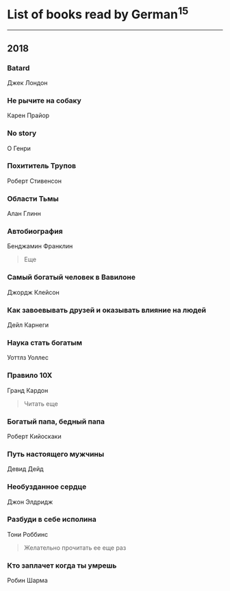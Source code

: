 # List of books read by German<sup>15</sup>
---

## 2018

### Batard
Джек Лондон


### Не рычите на собаку
Карен Прайор


### No story
О Генри


### Похититель Трупов
Роберт Стивенсон


### Области Тьмы
Алан Глинн


### Автобиография
Бенджамин Франклин
> Еще


### Самый богатый человек в Вавилоне
Джордж Клейсон


### Как завоевывать друзей и оказывать влияние на людей
Дейл Карнеги


### Наука стать богатым
Уоттлз Уоллес


### Правило 10Х
Гранд Кардон
> Читать еще


### Богатый папа, бедный папа
Роберт Кийоскаки


### Путь настоящего мужчины
Девид Дейд


### Необузданное сердце
Джон Элдридж


### Разбуди в себе исполина
Тони Роббинс
> Желательно прочитать ее еще раз


### Кто заплачет когда ты умрешь
Робин Шарма



